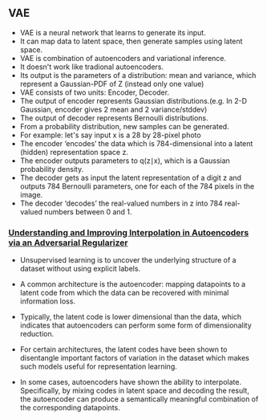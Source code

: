 
## VAE

- VAE is a neural network that learns to generate its input.
- It can map data to latent space, then generate samples using latent space.
- VAE is combination of autoencoders and variational inference.
- It doesn't work like tradional autoencoders.
- Its output is the parameters of a distribution: mean and variance, which represent a Gaussian-PDF of Z (instead only one value)
- VAE consists of two units: Encoder, Decoder.
- The output of encoder represents Gaussian distributions.(e.g. In 2-D Gaussian, encoder gives 2 mean and 2 variance/stddev)
- The output of decoder represents Bernoulli distributions.
- From a probability distribution, new samples can be generated.
- For example: let's say input x is a 28 by 28-pixel photo
- The encoder ‘encodes’ the data which is 784-dimensional into a latent (hidden) representation space z.
- The encoder outputs parameters to q(z∣x), which is a Gaussian probability density.
- The decoder gets as input the latent representation of a digit z and outputs 784 Bernoulli parameters,  one for each of the 784 pixels in the image.
- The decoder ‘decodes’ the real-valued numbers in z into 784 real-valued numbers between 0 and 1.

### [Understanding and Improving Interpolation in Autoencoders via an Adversarial Regularizer](https://openreview.net/pdf?id=S1fQSiCcYm)

- Unsupervised learning is to uncover the underlying structure of a dataset without using explicit labels.

- A common architecture is the autoencoder: mapping datapoints to a latent code from which the data can be recovered with minimal information loss.

- Typically, the latent code is lower dimensional than the data, which indicates that autoencoders can
perform some form of dimensionality reduction.

- For certain architectures, the latent codes have been shown to disentangle important factors of variation in the dataset which makes such models useful for representation learning.

- In some cases, autoencoders have shown the ability to interpolate. Specifically, by mixing codes in latent space and decoding the result, the autoencoder can produce a semantically meaningful combination of the corresponding datapoints.